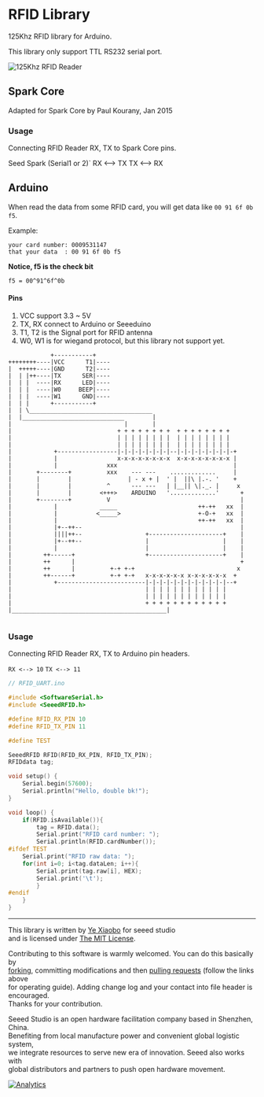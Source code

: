 RFID Library
============

125Khz RFID library for Arduino. 

This library only support TTL RS232 serial port.

![125Khz RFID Reader][RFID Image]


Spark Core
----------
Adapted for Spark Core by Paul Kourany, Jan 2015

### Usage
Connecting RFID Reader RX, TX to Spark Core pins.

Seed    Spark (Serial1 or 2)`
RX <--> TX
TX <--> RX

Arduino
-------

When read the data from some RFID card, you will get data like `00 91 6f 0b f5`.

Example:
```
your card number: 0009531147
that your data  : 00 91 6f 0b f5
```
**Notice, f5 is the check bit**

`f5 = 00^91^6f^0b`


#### Pins 

1. VCC support 3.3 ~ 5V
2. TX, RX connect to Arduino or Seeeduino
3. T1, T2 is the Signal port for RFID antenna
4. W0, W1 is for wiegand protocol, but this library not support yet.

```
     		+-----------+
++++++++----|VCC	  T1|----
|  +++++----|GND	  T2|----
|  | |++----|TX		 SER|----
|  | |	----|RX		 LED|----	
|  | |	----|W0		BEEP|----
|  | |	----|W1		 GND|----
|  | |		+-----------+
|  | \___________________________________
|  |_____________________________        |
|                                |       |
|                              + + + + + + + +  + + + + + + + +
|                              | | | | | | | |  | | | | | | | |
|                              | | | | | | | |  | | | | | | | |
|            +-----------------|-|-|-|-|-|-|-|--|-|-|-|-|-|-|-|-+
|            |                 x-x-x-x-x-x-x-x  x-x-x-x-x-x-x-x |
|            |              xxx                                 |
|       +--------+          xxx    --- ---    .............     |
|       |        |                | - x + |  ' |  ||\ |.-. '    +
|       |        |          ^      --- ---   | |__|| \|._. |     x
|       |        |        <+++>    ARDUINO   '.............'      +
|       +--------+          V                                     |
|            |            _____                       ++-++   xx  |
|            |           <_____>                      +-O-+   xx  |
|            |                                        ++-++   xx  |
|            |+--++--                                             |
|            ||||++--                  +---------------------+    |
|            |+--++--                  |                     |    |
|            |                         |                     |    |
|         ++------+                    +---------------------+    |
|         ++      |                                               +
|         ++      |          +-+ +-+                             x
|         ++------+          +-+ +-+   x-x-x-x-x-x x-x-x-x-x-x  +
|            +-------------------------|-|-|-|-|-|-|-|-|-|-|-|--+
|                                      | | | | | | | | | | | |
|                                      | | | | | | | | | | | |
|                                      + + + + + + + + + + + +
|____________________________________________|
	
```

### Usage
Connecting RFID Reader RX, TX to Arduino pin headers.

`RX <--> 10`
`TX <--> 11`

```c
// RFID_UART.ino

#include <SoftwareSerial.h>
#include <SeeedRFID.h>

#define RFID_RX_PIN 10
#define RFID_TX_PIN 11

#define TEST

SeeedRFID RFID(RFID_RX_PIN, RFID_TX_PIN);
RFIDdata tag;

void setup() {
	Serial.begin(57600);
	Serial.println("Hello, double bk!");
}

void loop() { 
	if(RFID.isAvailable()){
		tag = RFID.data();
		Serial.print("RFID card number: ");
		Serial.println(RFID.cardNumber());
#ifdef TEST
	Serial.print("RFID raw data: ");
	for(int i=0; i<tag.dataLen; i++){
	    Serial.print(tag.raw[i], HEX);
	    Serial.print('\t');
		}
#endif
	}
}

```


----

This library is written by [Ye Xiaobo][Github Homepage] for seeed studio<br>
and is licensed under [The MIT License](https://github.com/yexiaobo-seeedstudio/RFID_Library/blob/master/LICENSE). <br>

Contributing to this software is warmly welcomed. You can do this basically by<br>
[forking](https://help.github.com/articles/fork-a-repo), committing modifications and then [pulling requests](https://help.github.com/articles/using-pull-requests) (follow the links above<br>
for operating guide). Adding change log and your contact into file header is encouraged.<br>
Thanks for your contribution.

Seeed Studio is an open hardware facilitation company based in Shenzhen, China. <br>
Benefiting from local manufacture power and convenient global logistic system, <br>
we integrate resources to serve new era of innovation. Seeed also works with <br>
global distributors and partners to push open hardware movement.<br>


[RFID Image]: http://www.seeedstudio.com/wiki/images/6/6a/RFID.jpg
[Github Homepage]: https://github.com/yexiaobo-seeedstudio



[![Analytics](https://ga-beacon.appspot.com/UA-46589105-3/RFID_Library)](https://github.com/igrigorik/ga-beacon)
